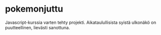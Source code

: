 # pokemonjuttu
Javascript-kurssia varten tehty projekti. Aikataulullisista syistä ulkonäkö on puutteellinen, lievästi sanottuna.
